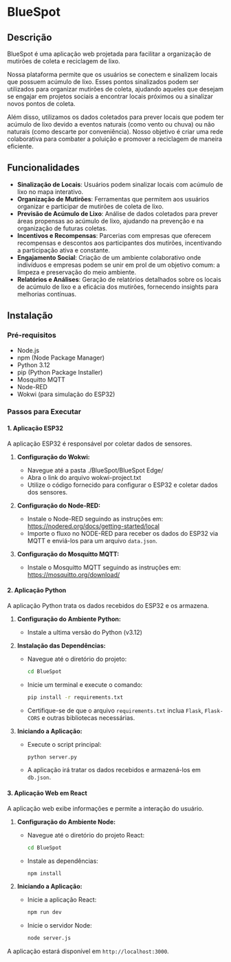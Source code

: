 # BlueSpot

## Descrição

BlueSpot é uma aplicação web projetada para facilitar a organização de mutirões de coleta e reciclagem de lixo. 

Nossa plataforma permite que os usuários se conectem e sinalizem locais que possuem acúmulo de lixo. 
Esses pontos sinalizados podem ser utilizados para organizar mutirões de coleta, ajudando aqueles que desejam se engajar em projetos sociais a encontrar locais próximos ou a sinalizar novos pontos de coleta.

Além disso, utilizamos os dados coletados para prever locais que podem ter acúmulo de lixo devido a eventos naturais (como vento ou chuva) ou não naturais (como descarte por conveniência). Nosso objetivo é criar uma rede colaborativa para combater a poluição e promover a reciclagem de maneira eficiente.

## Funcionalidades

- **Sinalização de Locais**: Usuários podem sinalizar locais com acúmulo de lixo no mapa interativo.
- **Organização de Mutirões**: Ferramentas que permitem aos usuários organizar e participar de mutirões de coleta de lixo.
- **Previsão de Acúmulo de Lixo**: Análise de dados coletados para prever áreas propensas ao acúmulo de lixo, ajudando na prevenção e na organização de futuras coletas.
- **Incentivos e Recompensas**: Parcerias com empresas que oferecem recompensas e descontos aos participantes dos mutirões, incentivando a participação ativa e constante.
- **Engajamento Social**: Criação de um ambiente colaborativo onde indivíduos e empresas podem se unir em prol de um objetivo comum: a limpeza e preservação do meio ambiente.
- **Relatórios e Análises**: Geração de relatórios detalhados sobre os locais de acúmulo de lixo e a eficácia dos mutirões, fornecendo insights para melhorias contínuas.

## Instalação

### Pré-requisitos

- Node.js
- npm (Node Package Manager)
- Python 3.12
- pip (Python Package Installer)
- Mosquitto MQTT
- Node-RED
- Wokwi (para simulação do ESP32)

### Passos para Executar

#### 1. Aplicação ESP32

A aplicação ESP32 é responsável por coletar dados de sensores.

1. **Configuração do Wokwi:**
    - Navegue até a pasta ./BlueSpot/BlueSpot Edge/
    - Abra o link do arquivo wokwi-project.txt
    - Utilize o código fornecido para configurar o ESP32 e coletar dados dos sensores.

2. **Configuração do Node-RED:**
    - Instale o Node-RED seguindo as instruções em: https://nodered.org/docs/getting-started/local
    - Importe o fluxo no NODE-RED para receber os dados do ESP32 via MQTT e enviá-los para um arquivo `data.json`.

3. **Configuração do Mosquitto MQTT:**
    - Instale o Mosquitto MQTT seguindo as instruções em: https://mosquitto.org/download/

#### 2. Aplicação Python

A aplicação Python trata os dados recebidos do ESP32 e os armazena.

1. **Configuração do Ambiente Python:**
    - Instale a ultima versão do Python (v3.12)

2. **Instalação das Dependências:**
    - Navegue até o diretório do projeto:
      ```bash
      cd BlueSpot
      ```
    - Inicie um terminal e execute o comando:
      ```bash
      pip install -r requirements.txt
      ```
    - Certifique-se de que o arquivo `requirements.txt` inclua `Flask`, `Flask-CORS` e outras bibliotecas necessárias.

3. **Iniciando a Aplicação:**
    - Execute o script principal:
      ```bash
      python server.py
      ```
    - A aplicação irá tratar os dados recebidos e armazená-los em `db.json`.

#### 3. Aplicação Web em React

A aplicação web exibe informações e permite a interação do usuário.

1. **Configuração do Ambiente Node:**
    - Navegue até o diretório do projeto React:
      ```bash
      cd BlueSpot
      ```
    - Instale as dependências:
      ```bash
      npm install
      ```

2. **Iniciando a Aplicação:**
    - Inicie a aplicação React:
      ```bash
      npm run dev
      ```
    - Inicie o servidor Node:
      ```bash
      node server.js
      ```

A aplicação estará disponível em `http://localhost:3000`.
